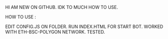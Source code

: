HI AM NEW ON GITHUB. IDK TO MUCH HOW TO USE.

HOW TO USE : 

EDIT CONFIG.JS ON FOLDER.
RUN INDEX.HTML FOR START BOT.
WORKED WITH ETH-BSC-POLYGON NETWORK. TESTED.
